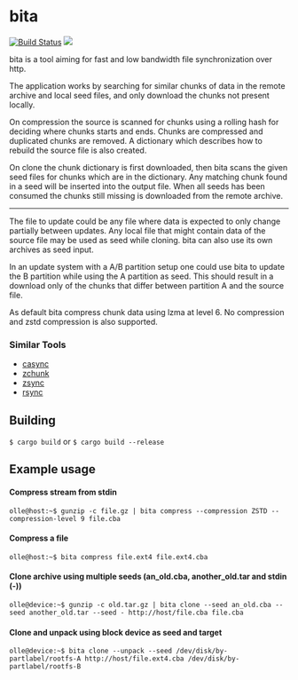 # bita
[![Build Status](https://travis-ci.org/oll3/bita.svg?branch=master)](https://travis-ci.org/oll3/bita)
[![](http://meritbadge.herokuapp.com/bita)](https://crates.io/crates/bita)

bita is a tool aiming for fast and low bandwidth file synchronization over http.

The application works by searching for similar chunks of data in the remote archive and local seed files, and only download the chunks not present locally.

On compression the source is scanned for chunks using a rolling hash for deciding where chunks starts and ends.
Chunks are compressed and duplicated chunks are removed.
A dictionary which describes how to rebuild the source file is also created.

On clone the chunk dictionary is first downloaded, then bita scans the given seed files for chunks which are in the dictionary.
Any matching chunk found in a seed will be inserted into the output file.
When all seeds has been consumed the chunks still missing is downloaded from the remote archive.

---

The file to update could be any file where data is expected to only change partially between updates.
Any local file that might contain data of the source file may be used as seed while cloning.
bita can also use its own archives as seed input.

In an update system with a A/B partition setup one could use bita to update the B partition while using the A partition as seed. This should result in a download only of the chunks that differ between partition A and the source file.

As default bita compress chunk data using lzma at level 6. No compression and zstd compression is also supported.

### Similar Tools
* [casync](https://github.com/systemd/casync)
* [zchunk](https://github.com/zchunk/zchunk)
* [zsync](http://zsync.moria.org.uk)
* [rsync](https://rsync.samba.org/)


## Building
`$ cargo build` or `$ cargo build --release`

## Example usage

#### Compress stream from stdin
`olle@host:~$ gunzip -c file.gz | bita compress --compression ZSTD --compression-level 9 file.cba`

#### Compress a file
`olle@host:~$ bita compress file.ext4 file.ext4.cba`

#### Clone archive using multiple seeds (an_old.cba, another_old.tar and stdin (-))
`olle@device:~$ gunzip -c old.tar.gz | bita clone --seed an_old.cba --seed another_old.tar --seed - http://host/file.cba file.cba`

#### Clone and unpack using block device as seed and target
`olle@device:~$ bita clone --unpack --seed /dev/disk/by-partlabel/rootfs-A http://host/file.ext4.cba /dev/disk/by-partlabel/rootfs-B`
